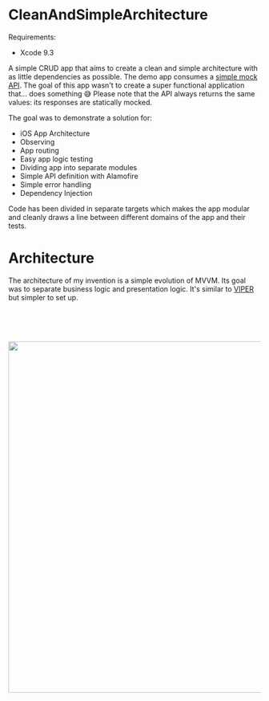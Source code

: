 # CleanAndSimpleArchitecture

Requirements:

- Xcode 9.3

A simple CRUD app that aims to create a clean and simple architecture with as little dependencies as possible.
The demo app consumes a [simple mock API](https://app.swaggerhub.com/apis/particle-iot/box/0.1).
The goal of this app wasn't to create a super functional application that... does something 😅 Please note that the API always returns the same values: its responses are statically mocked.

The goal was to demonstrate a solution for:

- iOS App Architecture
- Observing
- App routing
- Easy app logic testing
- Dividing app into separate modules
- Simple API definition with Alamofire
- Simple error handling
- Dependency Injection

Code has been divided in separate targets which makes the app modular and cleanly draws a line between different domains of the app and their tests.

# Architecture

The architecture of my invention is a simple evolution of MVVM. Its goal was to separate business logic and presentation logic.
It's similar to [VIPER](https://www.objc.io/issues/13-architecture/viper/) but simpler to set up.

<br>
<br>
<br>
<p align="center"> 
<img src="https://i.imgur.com/sXdISJe.png" width="700">
</p>

